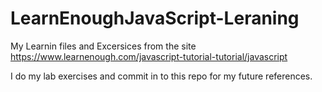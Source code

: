 # LearnEnoughJavaScript-Leraning
My Learnin files and Excersices from the site https://www.learnenough.com/javascript-tutorial-tutorial/javascript

I do my lab exercises and commit in to this repo for my future references.
